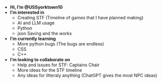 -  **Hi, I’m @USSyorktown10** 
-  **I’m interested in**
    - Creating STF (Timeline of games that I have planned making)
    - AI and LLM usage
    - Python
    - json Saving and the works
-  **I’m currently learning**
    - More python bugs (The bugs are endless)
    - CSS
    - C++
- **I’m looking to collaborate on**
    - Help and issues for STF: Captains Chair
    - More ideas for the STF timeline
    - Any ideas for litteraly anything (ChatGPT gives the most NPC ideas)

<!---
USSyorktown10/USSyorktown10 is a ✨ special ✨ repository because its `README.md` (this file) appears on your GitHub profile.
You can click the Preview link to take a look at your changes.
--->
